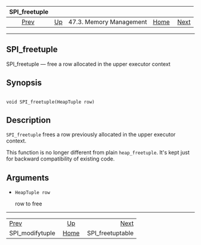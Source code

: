 <!--?xml version="1.0" encoding="UTF-8" standalone="no"?-->

|                    SPI\_freetuple                   |                                                 |                         |                                                       |                                                         |
| :-------------------------------------------------: | :---------------------------------------------- | :---------------------: | ----------------------------------------------------: | ------------------------------------------------------: |
| [Prev](spi-spi-modifytuple.html "SPI_modifytuple")  | [Up](spi-memory.html "47.3. Memory Management") | 47.3. Memory Management | [Home](index.html "PostgreSQL 17devel Documentation") |  [Next](spi-spi-freetupletable.html "SPI_freetuptable") |

***

## SPI\_freetuple

SPI\_freetuple — free a row allocated in the upper executor context

## Synopsis

```

void SPI_freetuple(HeapTuple row)
```

## Description

`SPI_freetuple` frees a row previously allocated in the upper executor context.

This function is no longer different from plain `heap_freetuple`. It's kept just for backward compatibility of existing code.

## Arguments

* `HeapTuple row`

    row to free

***

|                                                     |                                                       |                                                         |
| :-------------------------------------------------- | :---------------------------------------------------: | ------------------------------------------------------: |
| [Prev](spi-spi-modifytuple.html "SPI_modifytuple")  |    [Up](spi-memory.html "47.3. Memory Management")    |  [Next](spi-spi-freetupletable.html "SPI_freetuptable") |
| SPI\_modifytuple                                    | [Home](index.html "PostgreSQL 17devel Documentation") |                                       SPI\_freetuptable |
